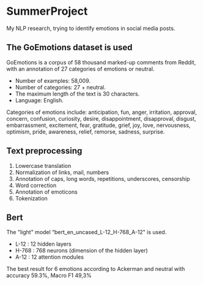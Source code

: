 # SummerProject
My NLP research, trying to identify emotions in social media posts.


## The GoEmotions dataset is used

GoEmotions is a corpus of 58 thousand marked-up comments from Reddit, with an annotation of 27 categories of emotions or neutral.
* Number of examples: 58,009.
* Number of categories: 27 + neutral.
* The maximum length of the text is 30 characters.
* Language: English.

Categories of emotions include: anticipation, fun, anger, irritation, approval, concern, confusion, curiosity, desire, disappointment, disapproval, disgust, embarrassment, excitement, fear, gratitude, grief, joy, love, nervousness, optimism, pride, awareness, relief, remorse, sadness, surprise.


## Text preprocessing
1. Lowercase translation
2. Normalization of links, mail, numbers
3. Annotation of caps, long words, repetitions, underscores, censorship
4. Word correction
5. Annotation of emoticons
6. Tokenization


## Bert
The "light" model “bert_en_uncased_L-12_H-768_A-12" is used.

- L-12 : 12 hidden layers
- H-768 : 768 neurons (dimension of the hidden layer)
- A-12 : 12 attention modules

The best result for 6 emotions according to Ackerman and neutral with accuracy 59.3%, Macro F1 49,3%
